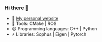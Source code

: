 ### Hi there 👋

- 🌱 [My personal website](https://moshan.cf/) 
- 🤔 Tools: CMake | ROS 
- 😄 Programming languages: C++ | Python 
- ⚡ Libraries: Sophus | Eigen | Pytorch 


